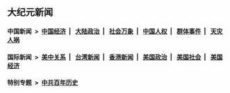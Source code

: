 ## 大纪元新闻

#### 中国新闻 &nbsp;>&nbsp; [中国经济](indexes/ncid283/README.md?06290845) &nbsp;| &nbsp; [大陆政治](indexes/ncid277/README.md?06290845) &nbsp;| &nbsp; [社会万象](indexes/ncid282/README.md?06290845) &nbsp;| &nbsp; [中国人权](indexes/ncid278/README.md?06290845) &nbsp;| &nbsp; [群体事件](indexes/ncid279/README.md?06290845) &nbsp;| &nbsp; [天灾人祸](indexes/ncid280/README.md?06290845)

#### 国际新闻 &nbsp;>&nbsp; [美中关系](indexes/nf1412576/README.md?06290845) &nbsp;| &nbsp; [台湾新闻](indexes/ncid1349361/README.md?06290845) &nbsp;| &nbsp; [香港新闻](indexes/ncid1349362/README.md?06290845) &nbsp;| &nbsp; [美国政治](indexes/ncid1078159/README.md?06290845) &nbsp;| &nbsp; [美国社会](indexes/ncid1078160/README.md?06290845) &nbsp;| &nbsp; [美国经济](indexes/ncid1078158/README.md?06290845)

#### 特别专题 &nbsp;>&nbsp; [中共百年历史](https://github.com/easy2view/epoch-special/blob/master/README.md?06290845)  
